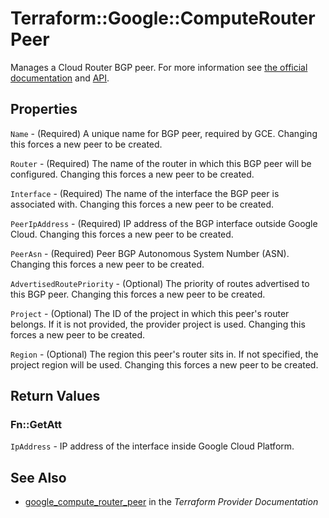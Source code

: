 # Terraform::Google::ComputeRouterPeer

Manages a Cloud Router BGP peer. For more information see
[the official documentation](https://cloud.google.com/compute/docs/cloudrouter)
and
[API](https://cloud.google.com/compute/docs/reference/latest/routers).

## Properties

`Name` - (Required) A unique name for BGP peer, required by GCE. Changing
this forces a new peer to be created.

`Router` - (Required) The name of the router in which this BGP peer will be configured.
Changing this forces a new peer to be created.

`Interface` - (Required) The name of the interface the BGP peer is associated with.
Changing this forces a new peer to be created.

`PeerIpAddress` - (Required) IP address of the BGP interface outside Google Cloud.
Changing this forces a new peer to be created.

`PeerAsn` - (Required) Peer BGP Autonomous System Number (ASN).
Changing this forces a new peer to be created.

`AdvertisedRoutePriority` - (Optional) The priority of routes advertised to this BGP peer.
Changing this forces a new peer to be created.

`Project` - (Optional) The ID of the project in which this peer's router belongs. If it
is not provided, the provider project is used. Changing this forces a new peer to be created.

`Region` - (Optional) The region this peer's router sits in. If not specified,
the project region will be used. Changing this forces a new peer to be
created.


## Return Values

### Fn::GetAtt

`IpAddress` - IP address of the interface inside Google Cloud Platform.

## See Also

* [google_compute_router_peer](https://www.terraform.io/docs/providers/google/r/compute_router_peer.html) in the _Terraform Provider Documentation_